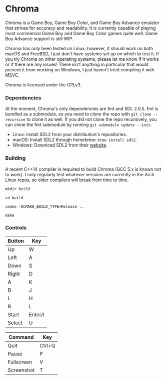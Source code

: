 # Chroma

Chroma is a Game Boy, Game Boy Color, and Game Boy Advance emulator that strives for accuracy and readability. It is currently capable of playing most commercial Game Boy and Game Boy Color games quite well. Game Boy Advance support is still WIP.

Chroma has only been tested on Linux; however, it should work on both macOS and FreeBSD, I just don't have systems set up on which to test it. If you try Chroma on other operating systems, please let me know if it works or if there are any issues! There isn't anything in particular that would prevent it from working on Windows, I just haven't tried compiling it with MSVC.

Chroma is licensed under the GPLv3.

### Dependencies
At the moment, Chroma's only dependencies are fmt and SDL 2.0.5. fmt is bundled as a submodule, so you need to clone the repo with `git clone --recursive` to clone it as well. If you did not clone the repo recursively, you can clone the fmt submodule by running `git submodule update --init`.

* Linux: Install SDL2 from your distribution's repositories.
* macOS: Install SDL2 through homebrew: `brew install sdl2`.
* Windows: Download SDL2 from their [website](https://www.libsdl.org/download-2.0.php).

### Building
A recent C++14 compiler is required to build Chroma (GCC 5.x is known not to work). I only regularly test whatever versions are currently in the Arch Linux repos, so older compilers will break from time to time.

`mkdir build`

`cd build`

`cmake -DCMAKE_BUILD_TYPE=Release ..`

`make`


### Controls

| Button     | Key        |
| ---------- | ---------- |
| Up         | W          |
| Left       | A          |
| Down       | S          |
| Right      | D          |
| A          | K          |
| B          | J          |
| L          | H          |
| R          | L          |
| Start      | Enter/I    |
| Select     | U          |

| Command    | Key        |
| ---------- | ---------- |
| Quit       | Ctrl+Q     |
| Pause      | P          |
| Fullscreen | V          |
| Screenshot | T          |
